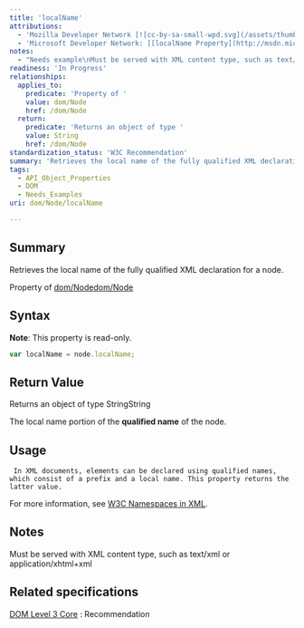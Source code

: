 ```yaml
---
title: 'localName'
attributions:
  - 'Mozilla Developer Network [![cc-by-sa-small-wpd.svg](/assets/thumb/8/8c/cc-by-sa-small-wpd.svg/120px-cc-by-sa-small-wpd.svg.png)](http://creativecommons.org/licenses/by-sa/3.0/us/): [[Node.localName](https://developer.mozilla.org/en-US/docs/Web/API/Node.localName) Article]'
  - 'Microsoft Developer Network: [[localName Property](http://msdn.microsoft.com/en-us/library/ie/ff974770(v=vs.85).aspx) Article]'
notes:
  - "Needs example\nMust be served with XML content type, such as text/xml or application/xhtml+xml"
readiness: 'In Progress'
relationships:
  applies_to:
    predicate: 'Property of '
    value: dom/Node
    href: /dom/Node
  return:
    predicate: 'Returns an object of type '
    value: String
    href: /dom/Node
standardization_status: 'W3C Recommendation'
summary: 'Retrieves the local name of the fully qualified XML declaration for a node.'
tags:
  - API_Object_Properties
  - DOM
  - Needs_Examples
uri: dom/Node/localName

---
```

## Summary

Retrieves the local name of the fully qualified XML declaration for a node.

Property of [dom/Node](/dom/Node)[dom/Node](/dom/Node)

## Syntax

**Note**: This property is read-only.

``` js
var localName = node.localName;
```

## Return Value

Returns an object of type StringString

The local name portion of the **qualified name** of the node.

## Usage

     In XML documents, elements can be declared using qualified names, which consist of a prefix and a local name. This property returns the latter value.

For more information, see [W3C Namespaces in XML](http://go.microsoft.com/fwlink/p/?linkid=203781).

## Notes

Must be served with XML content type, such as text/xml or application/xhtml+xml

## Related specifications

[DOM Level 3 Core](http://www.w3.org/TR/DOM-Level-3-Core/)
:   Recommendation
